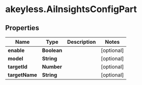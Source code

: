 # akeyless.AiInsightsConfigPart

## Properties

Name | Type | Description | Notes
------------ | ------------- | ------------- | -------------
**enable** | **Boolean** |  | [optional] 
**model** | **String** |  | [optional] 
**targetId** | **Number** |  | [optional] 
**targetName** | **String** |  | [optional] 


